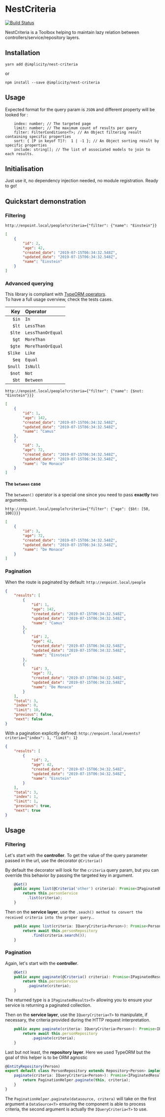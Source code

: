 # NestCriteria  

[![Build Status](https://travis-ci.org/implicity-healthcare/nest-criteria.svg?branch=master)](https://travis-ci.org/implicity-healthcare/nest-criteria)

NestCriteria is a Toolbox helping to maintain lazy relation between controllers/service/repository layers.

## Installation

```
yarn add @implicity/nest-criteria
```

or

```
npm install --save @implicity/nest-criteria
```

## Usage
Expected format for the query param is `JSON` and different property will be looked for :
```text
    index: number; // The targeted page 
    limit: number; // The maximum count of results per query
    filter: FilterConditions<T>; // An Object filtering result containing specific properties
    sort: { [P in keyof T]?:  1 | -1 }; // An Object sorting result by specific properties
    include: string[]; // The list of associated models to join to each results.
```

## Initialisation

Just use it, no dependency injection needed, no module registration. Ready to go!

## Quickstart demonstration

### Filtering   
`http://enpoint.local/people?criteria={"filter": {"name": "Einstein"}}`
```json
[
    {
        "id": 2,
        "age": 42,
        "created_date": "2019-07-15T06:34:32.548Z",
        "updated_date": "2019-07-15T06:34:32.548Z",
        "name": "Einstein"       
    }
]
```

### Advanced querying
This library is compliant with [TypeORM operators](https://github.com/typeorm/typeorm/blob/master/docs/find-options.md#advanced-options).  
To have a full usage overview, check the tests cases.

| Key    | Operator           | 
|-------:|:-------------------|
| `$in`  |  `In`              |  
| `$lt`  |  `LessThan`        |
| `$lte` |  `LessThanOrEqual` |
| `$gt`  |  `MoreThan`        |
| `$gte` |  `MoreThanOrEqual` |
| `$like`|  `Like`            |
| `$eq`  |  `Equal`           |
| `$null`|  `IsNull`          |
| `$not` |  `Not`             |
| `$bt`  |  `Between`         |

`http://enpoint.local/people?criteria={"filter": {"name": {$not: "Einstein"}}}`
```json
[
    {
        "id": 1,
        "age": 142,
        "created_date": "2019-07-15T06:34:32.548Z",
        "updated_date": "2019-07-15T06:34:32.548Z",
        "name": "Camus"       
    },
    {
        "id": 3,
        "age": 72,
        "created_date": "2019-07-15T06:34:32.548Z",
        "updated_date": "2019-07-15T06:34:32.548Z",
        "name": "De Monaco"       
    }
]
```

#### The `between` case
The `between()` operator is a special one since you need to pass **exactly** two arguments.
  
`http://enpoint.local/people?criteria={"filter": {"age": {$bt: [50, 100]}}}`
```json
[
    {
        "id": 3,
        "age": 72,
        "created_date": "2019-07-15T06:34:32.548Z",
        "updated_date": "2019-07-15T06:34:32.548Z",
        "name": "De Monaco"       
    }
]
``` 

### Pagination 
When the route is paginated by default: `http://enpoint.local/people`
```json
{
    "results": [
        {
            "id": 1,
            "age": 142,
            "created_date": "2019-07-15T06:34:32.548Z",
            "updated_date": "2019-07-15T06:34:32.548Z",
            "name": "Camus"       
        },
        {
            "id": 2,
            "age": 42,
            "created_date": "2019-07-15T06:34:32.548Z",
            "updated_date": "2019-07-15T06:34:32.548Z",
            "name": "Einstein"       
        },
        {
            "id": 3,
            "age": 72,
            "created_date": "2019-07-15T06:34:32.548Z",
            "updated_date": "2019-07-15T06:34:32.548Z",
            "name": "De Monaco"       
        }
    ],
    "total": 3,
    "index": 0,
    "limit": 10,
    "previous": false,
    "next": false
}
```

With a pagination explicitly defined: `http://enpoint.local/events?criteria={"index": 1, "limit": 1}`
```json
{
    "results": [
        {
            "id": 2,
            "age": 42,
            "created_date": "2019-07-15T06:34:32.548Z",
            "updated_date": "2019-07-15T06:34:32.548Z",
            "name": "Einstein"       
        }
    ],
    "total": 3,
    "index": 1,
    "limit": 1,
    "previous": true,
    "next": true
}
```

## Usage 

### Filtering 
Let's start with the **controller**.
To get the value of the query parameter passed in the url, use the decorator `@Criteria()`

By default the decorator will look for the `criteria` query param, but you can override this behavior by passing the targeted key in argument.

```typescript
    @Get()
    public async list(@Criteria('other') criteria): Promise<IPaginatedResults<Person>> {
        return this.personService
          .list(criteria);
    }    
```


Then on the **service layer**, use the `.seach() method to convert the received criteria into the proper query.`.


```typescript
    public async list(criteria: IQueryCriteria<Person>): Promise<Person[]> {
        return await this.personRepository
            .find(criteria.search());
    }
```

### Pagination 
Again, let's start with the **controller**.

```typescript
    @Get()
    public async paginate(@Criteria() criteria): Promise<IPaginatedResults<Person>> {
        return this.personService
          .paginate(criteria);
    }    
```

The returned type is a `IPaginatedResults<T>` allowing you to ensure your service is returning a paginated collection.  

Then on the **service layer**, use the `IQueryCriteria<T>` to manipulate, if necessary, the criteria provided during the HTTP request interpretation.
```typescript
    public async paginate(criteria: IQueryCriteria<Person>): Promise<IPaginatedResults<Person>> {
        return await this.personRepository
            .paginate(criteria);
    }
```

Last but not least, the **repository layer**. Here we used TypeORM but the goal of this helper is to be ORM agnostic

```typescript
@EntityRepository(Person)
export default class PersonRepository extends Repository<Person> implements Datasource<Person>, IPaginateBehavior<Person> {
    paginate(criteria: IQueryCriteria<Person>): Promise<IPaginatedResults<Person>> {
        return PaginationHelper.paginate(this, criteria);
    }
}
``` 

The `PaginationHelper.paginate(datasource, critera)` will take on the first argument a `DataSource<T>` ensuring the component is able to process criteria,
the second argument is actually the `IQueryCriteria<T>` to use.
